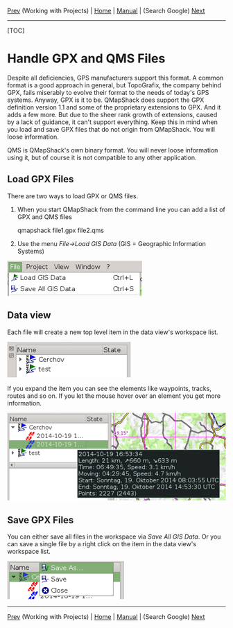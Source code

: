 [Prev](DocWorkingWithProjects.html) (Working with Projects) | [Home](Home.html) | [Manual](DocMain.html) | (Search Google) [Next](DocSearchGoogle.html)
- - -

[TOC]

# Handle GPX and QMS Files

Despite all deficiencies, GPS manufacturers support this format. A common format is a good approach in general, but TopoGrafix, the company behind GPX, fails miserably to evolve their format to the needs of today's GPS systems. Anyway, GPX is it to be. QMapShack does support the GPX definition version 1.1 and some of the proprietary extensions to GPX. And it adds a few more. But due to the sheer rank growth of extensions, caused by a lack of guidance, it can't support everything. Keep this in mind when you load and save GPX files that do not origin from QMapShack. You will loose information.

QMS is QMapShack's own binary format. You will never loose information using it, but of course it is not compatible to any other application. 

## Load GPX Files

There are two ways to load GPX or QMS files. 

1) When you start QMapShack from the command line you can add a list of GPX and QMS files

    qmapshack file1.gpx file2.qms
    
2) Use the menu _File->Load GIS Data_ (GIS = Geographic Information Systems)

![Alt text](images/DocHandleGpxFiles/maproom1.png)

## Data view

Each file will create a new top level item in the data view's workspace list. 

![Alt text](images/DocHandleGpxFiles/maproom2.png)

If you expand the item you can see the elements like waypoints, tracks, routes and so on. If you let the mouse hover over an element you get more information.

![Alt text](images/DocHandleGpxFiles/maproom3.png)

## Save GPX Files

You can either save all files in the workspace via _Save All GIS Data_. Or you can save a single file by a right click on the item in the data view's workspace list.

![Alt text](images/DocHandleGpxFiles/maproom4.png)
- - -
[Prev](DocWorkingWithProjects.html) (Working with Projects) | [Home](Home.html) | [Manual](DocMain.html) | (Search Google) [Next](DocSearchGoogle.html)
